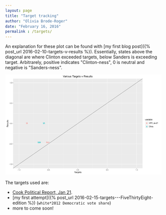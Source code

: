 ```yaml
---
layout: page
title: "Target tracking"
author: "Olivia Brode-Roger"
date: "February 16, 2016"
permalink : /targets/
---
```




An explanation for these plot can be found with [my first blog post]({% post_url 2016-02-10-targets-v-results %}).
Essentially, states above the diagonal are where Clinton exceeded targets, below Sanders is exceeding target.
Arbitrarely, positive indicates "Clinton-ness", 0 is neutral and negative is "Sanders-ness".

![center](/../figs/targets/unnamed-chunk-1-1.png)

The targets used are:

- [Cook Political Report, Jan 21](http://cookpolitical.com/story/9179).
- [my first attempt]({% post_url 2016-02-15-targets---FiveThirtyEight-edition %}) (`white*2012 Democratic vote share`)
- more to come soon!
